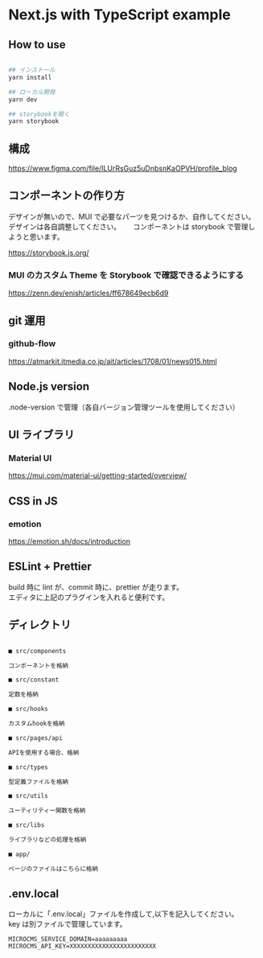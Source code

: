 # Next.js with TypeScript example

## How to use

```sh

## インストール
yarn install

## ローカル開発
yarn dev

## storybookを開く
yarn storybook
```

## 構成

https://www.figma.com/file/ILUrRsGuz5uDnbsnKaOPVH/profile_blog

## コンポーネントの作り方

デザインが無いので、MUI で必要なパーツを見つけるか、自作してください。デザインは各自調整してください。　　
コンポーネントは storybook で管理しようと思います。

https://storybook.js.org/

### MUI のカスタム Theme を Storybook で確認できるようにする

https://zenn.dev/enish/articles/ff678649ecb6d9

## git 運用

### github-flow

https://atmarkit.itmedia.co.jp/ait/articles/1708/01/news015.html

## Node.js version

.node-version で管理（各自バージョン管理ツールを使用してください）

## UI ライブラリ

### Material UI

https://mui.com/material-ui/getting-started/overview/

## CSS in JS

### emotion

https://emotion.sh/docs/introduction

## ESLint + Prettier

build 時に lint が、commit 時に、prettier が走ります。  
エディタに上記のプラグインを入れると便利です。

## ディレクトリ

```sh

■ src/components

コンポーネントを格納

■ src/constant

定数を格納

■ src/hooks

カスタムhookを格納

■ src/pages/api

APIを使用する場合、格納

■ src/types

型定義ファイルを格納

■ src/utils

ユーティリティー関数を格納

■ src/libs

ライブラリなどの処理を格納

■ app/

ページのファイルはこちらに格納

```

## .env.local

ローカルに「.env.local」ファイルを作成して,以下を記入してください。　　
key は別ファイルで管理しています。

```
MICROCMS_SERVICE_DOMAIN=aaaaaaaaa
MICROCMS_API_KEY=XXXXXXXXXXXXXXXXXXXXXXXX

```
